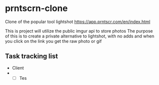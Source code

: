 # prntscrn-clone
Clone of the popular tool lightshot https://app.prntscr.com/en/index.html

This is project will utilize the public imgur api to store photos
The purpose of this is to create a private alternative to lightshot, with no adds and when you click on the link you get the raw photo or gif

## Task tracking list
- Client
- - [ ] Tes
